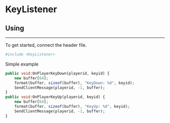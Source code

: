 # **KeyListener**

## Using
---------------------------------
To get started, connect the header file.
```php
#include <KeyListener>
```
Simple example
```php
public void:OnPlayerKeyDown(playerid, keyid) {
	new buffer[64];
	format(buffer, sizeof(buffer), "KeyDown: %d", keyid);
	SendClientMessage(playerid, -1, buffer);
}
public void:OnPlayerKeyUp(playerid, keyid) {
	new buffer[64];
	format(buffer, sizeof(buffer), "KeyUp: %d", keyid);
	SendClientMessage(playerid, -1, buffer);
}
```
